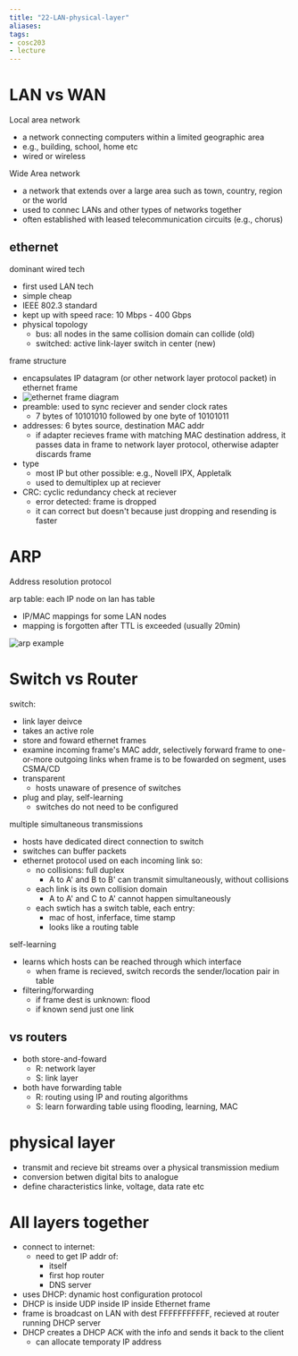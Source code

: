 ```yaml
---
title: "22-LAN-physical-layer"
aliases: 
tags: 
- cosc203
- lecture
---
```


# LAN vs WAN
Local area network
- a network connecting computers within a limited geographic area
- e.g., building, school, home etc
- wired or wireless

Wide Area network
- a network that extends over a large area such as town, country, region or the world
- used to connec LANs and other types of networks together
- often established with leased telecommunication circuits (e.g., chorus)

## ethernet
dominant wired tech
- first used LAN tech
- simple cheap
- IEEE 802.3 standard
- kept up with speed race: 10 Mbps - 400 Gbps
- physical topology
	- bus: all nodes in the same collision domain can collide (old)
	- switched: active link-layer switch in center (new)

frame structure
- encapsulates IP datagram (or other network layer protocol packet) in ethernet frame
- ![ethernet frame diagram](https://i.imgur.com/ElTUCEi.png)
- preamble: used to sync reciever and sender clock rates
	- 7 bytes of 10101010 followed by one byte of 10101011
- addresses: 6 bytes source, destination MAC addr
	- if adapter recieves frame with matching MAC destination address, it passes data in frame to network layer protocol, otherwise adapter discards frame
- type
	- most IP but other possible: e.g., Novell IPX, Appletalk
	- used to demultiplex up at reciever  
- CRC: cyclic redundancy check at reciever
	- error detected: frame is dropped
	- it can correct but doesn't because just dropping and resending is faster

# ARP 
Address resolution protocol

arp table: each IP node on lan has table
- IP/MAC mappings for some LAN nodes
- mapping is forgotten after TTL is exceeded (usually 20min)

![arp example](https://i.imgur.com/dnj9Fvi.png)

# Switch vs Router
switch:
- link layer deivce
- takes an active role
- store and foward ethernet frames
- examine incoming frame's MAC addr, selectively forward frame to one-or-more outgoing links when frame is to be fowarded on segment, uses CSMA/CD
- transparent
	- hosts unaware of presence of switches
- plug and play, self-learning
	- switches do not need to be configured

multiple simultaneous transmissions
- hosts have dedicated direct connection to switch
- switches can buffer packets
- ethernet protocol used on each incoming link so:
	- no collisions: full duplex
		- A to A'  and B to B' can transmit simultaneously, without collisions
	- each link is its own collision domain
		- A to A' and C to A' cannot happen simultaneously
	- each swtich has a switch table, each entry:
		- mac of host, inferface, time stamp
		- looks like a routing table

self-learning
- learns which hosts can be reached through which interface
	- when frame is recieved, switch records the sender/location pair in table
- filtering/forwarding
	- if frame dest is unknown: flood
	- if known send just one link


## vs routers
- both store-and-foward
	- R: network layer
	- S: link layer
- both have forwarding table
	- R: routing using IP and routing algorithms
	- S: learn forwarding table using flooding, learning, MAC

# physical layer
- transmit and recieve bit streams over a physical transmission medium
- conversion betwen digital bits to analogue
- define characteristics linke, voltage, data rate etc

# All layers together
- connect to internet:
	- need to get IP addr of:
		-  itself
		-  first hop router
		-  DNS server
- uses DHCP: dynamic host configuration protocol
- DHCP is inside UDP inside IP inside Ethernet frame
- frame is broadcast on LAN with dest FFFFFFFFFFF, recieved at router running DHCP server
- DHCP creates a DHCP ACK with the info and sends it back to the client
	- can allocate temporaty IP address